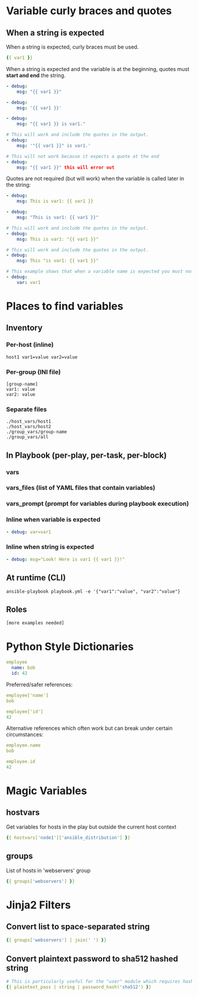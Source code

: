 # Variable curly braces and quotes
## When a string is expected
When a string is expected, curly braces must be used.

```yaml
{{ var1 }}
```

When a string is expected and the variable is at the beginning, quotes must __start and end__ the string.

```yaml
- debug:
    msg: "{{ var1 }}"

- debug:
    msg: '{{ var1 }}'

- debug:
    msg: "{{ var1 }} is var1."
```
```yaml
# This will work and include the quotes in the output.
- debug:
    msg: '"{{ var1 }}" is var1.'
```
```yaml
# This will not work because it expects a quote at the end
- debug:
    msg: "{{ var1 }}" this will error out
```

Quotes are not required (but will work) when the variable is called later in the string:

```yaml
- debug:
    msg: This is var1: {{ var1 }}

- debug:
    msg: "This is var1: {{ var1 }}"
```
```yaml
# This will work and include the quotes in the output.
- debug:
    msg: This is var1: "{{ var1 }}"
```
```yaml
# This will work and include the quotes in the output.
- debug:
    msg: This "is var1: {{ var1 }}"
```
```yaml
# This example shows that when a variable name is expected you must not use curly braces.
- debug:
    var: var1
```

# Places to find variables
## Inventory
### Per-host (inline)
```
host1 var1=value var2=value
```

### Per-group (INI file)
```
[group-name]
var1: value
var2: value
```

### Separate files
```
./host_vars/host1
./host_vars/host2
./group_vars/group-name
./group_vars/all
```

## In Playbook (per-play, per-task, per-block)

### vars

### vars_files (list of YAML files that contain variables)

### vars_prompt (prompt for variables during playbook execution)

### Inline when variable is expected
```yaml
- debug: var=var1
```

### Inline when string is expected
```yaml
- debug: msg="Look! Here is var1 {{ var1 }}!"
```

## At runtime (CLI)
```
ansible-playbook playbook.yml -e '{"var1":"value", "var2":"value"}
```

## Roles
```
[more examples needed]
```

# Python Style Dictionaries
```yaml
employee
  name: bob
  id: 42
```

Preferred/safer references:
```yaml
employee['name']
bob

employee['id']
42
```

Alternative references which often work but can break under certain circumstances:
```yaml
employee.name
bob

employee.id
42
```

# Magic Variables
## hostvars
Get variables for hosts in the play but outside the current host context
```yaml
{{ hostvars['node1']['ansible_distribution'] }}
```

## groups
List of hosts in 'webservers' group
```yaml
{{ groups['webservers'] }}
```

# Jinja2 Filters
## Convert list to space-separated string
```yaml
{{ groups['webservers'] | join(' ') }}
```

## Convert plaintext password to sha512 hashed string

```yaml
# This is particularly useful for the "user" module which requires hashed passwords
{{ plaintext_pass | string | password_hash('sha512') }}
```